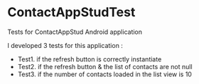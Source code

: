 ContactAppStudTest
==================

Tests for ContactAppStud Android application


I developed 3 tests for this application :

  - Test1. if the refresh button is correctly instantiate
  - Test2. if the refresh button & the list of contacts are not null
  - Test3. if the number of contacts loaded in the list view is 10

